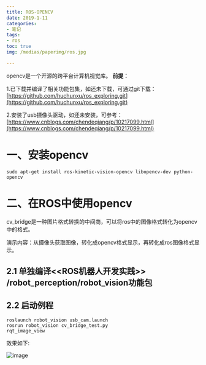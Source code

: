 ```yaml
---
title: ROS-OPENCV
date: 2019-1-11
categories:
- 笔记
tags:
- ros
toc: true
img: /medias/paperimg/ros.jpg

---
```

opencv是一个开源的跨平台计算机视觉库。<!-- more -->
**前提：**

1.已下载并编译了相关功能包集，如还未下载，可通过git下载：[https://github.com/huchunxu/ros_exploring.git](https://github.com/huchunxu/ros_exploring.git)

2.安装了usb摄像头驱动，如还未安装，可参考：[https://www.cnblogs.com/chendeqiang/p/10217099.html](https://www.cnblogs.com/chendeqiang/p/10217099.html)

# 一、安装opencv
```
sudo apt-get install ros-kinetic-vision-opencv libopencv-dev python-opencv
```

# 二、在ROS中使用opencv

cv_bridge是一种图片格式转换的中间商，可以将ros中的图像格式转化为opencv中的格式。

演示内容：从摄像头获取图像，转化成opencv格式显示，再转化成ros图像格式显示。

## 2.1 单独编译<<ROS机器人开发实践>>  /robot_perception/robot_vision功能包

## 2.2 启动例程

```
roslaunch robot_vision usb_cam.launch
rosrun robot_vision cv_bridge_test.py
rqt_image_view
```

效果如下:

![image](http://upload-images.jianshu.io/upload_images/16115686-ef11d499437f75c6.png?imageMogr2/auto-orient/strip%7CimageView2/2/w/1240)
